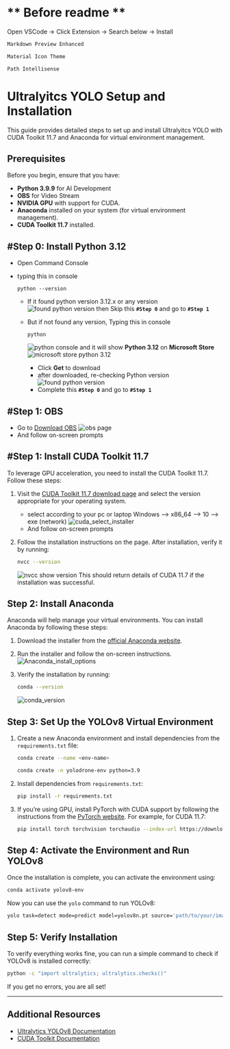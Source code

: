# ** Before readme **

Open VSCode -> Click Extension -> Search below -> Install

```bash
Markdown Preview Enhanced
```

```bash
Material Icon Theme
```

```bash
Path Intellisense
```

# Ultralyitcs YOLO Setup and Installation

This guide provides detailed steps to set up and install Ultralyitcs YOLO with CUDA Toolkit 11.7 and Anaconda for virtual environment management.

## Prerequisites

Before you begin, ensure that you have:

- **Python 3.9.9** for AI Development
- **OBS** for Video Stream
- **NVIDIA GPU** with support for CUDA.
- **Anaconda** installed on your system (for virtual environment management).
- **CUDA Toolkit 11.7** installed.

## #Step 0: Install Python 3.12

- Open Command Console
- typing this in console
  ```
  python --version
  ```

  - If it found python version 3.12.x or any version
    ![found python version](./resource/docs/python_steup_console_2.png)
    then Skip this **`#Step 0`** and go to **`#Step 1`**
  - But if not found any version, Typing this in console

    ```
    python
    ```

    ![python console](./resource//docs/python_setup_console_1.png)
    and it will show **Python 3.12** on **Microsoft Store**
    ![microsoft store python 3.12](./resource/docs/python312.png)

    - Click **Get** to download
    - after downloaded, re-checking Python version
      ![found python version](./resource/docs/python_steup_console_2.png)
    - Complete this **`#Step 0`** and go to **`#Step 1`**

## #Step 1: OBS

- Go to [Download OBS](https://obsproject.com/)
   ![obs page](./resource/docs/obs_page.png)
- And follow on-screen prompts

## #Step 1: Install CUDA Toolkit 11.7

To leverage GPU acceleration, you need to install the CUDA Toolkit 11.7. Follow these steps:

1. Visit the [CUDA Toolkit 11.7 download page](https://developer.nvidia.com/cuda-11-7-0-download-archive) and select the version appropriate for your operating system.

   - select according to your pc or laptop 
      Windows --> x86_64 --> 10 --> exe (network)
     ![cuda_select_installer](./resource/docs/cuda_select_installer.png)
   - And follow on-screen prompts
2. Follow the installation instructions on the page. After installation, verify it by running:
   ```bash
   nvcc --version
   ```
   ![nvcc show version](./resource/docs/nvcc_version.png)
   This should return details of CUDA 11.7 if the installation was successful.

## Step 2: Install Anaconda

Anaconda will help manage your virtual environments. You can install Anaconda by following these steps:

1. Download the installer from the [official Anaconda website](https://www.anaconda.com/download/success).
2. Run the installer and follow the on-screen instructions.
![Anaconda_install_options](./resource/docs/conda_install_options.png)
3. Verify the installation by running:

   ```bash
   conda --version
   ```
   ![conda_version](./resource/docs/conda_version.png)

## Step 3: Set Up the YOLOv8 Virtual Environment

1. Create a new Anaconda environment and install dependencies from the `requirements.txt` file:

   ```bash
   conda create --name <env-name>
   ```
   ```bash
   conda create -n yolodrone-env python=3.9
   ```
2. Install dependencies from `requirements.txt`:

   ```bash
   pip install -r requirements.txt
   ```
4. If you’re using GPU, install PyTorch with CUDA support by following the instructions from the [PyTorch website](https://pytorch.org/get-started/locally/). For example, for CUDA 11.7:

   ```bash
   pip install torch torchvision torchaudio --index-url https://download.pytorch.org/whl/cu117
   ```

## Step 4: Activate the Environment and Run YOLOv8

Once the installation is complete, you can activate the environment using:

```bash
conda activate yolov8-env
```

Now you can use the `yolo` command to run YOLOv8:

```bash
yolo task=detect mode=predict model=yolov8n.pt source='path/to/your/image_or_video'
```

## Step 5: Verify Installation

To verify everything works fine, you can run a simple command to check if YOLOv8 is installed correctly:

```bash
python -c "import ultralytics; ultralytics.checks()"
```

If you get no errors, you are all set!

---

## Additional Resources

- [Ultralytics YOLOv8 Documentation](https://docs.ultralytics.com/)
- [CUDA Toolkit Documentation](https://docs.nvidia.com/cuda/)
